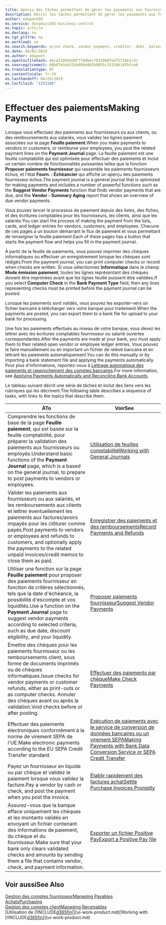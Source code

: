 ```yaml
---
title: Aperçu des tâches permettant de gérer les paiements aux fournisseurs| Microsoft Docs
description: Décrit les tâches permettant de gérer les paiements aux fournisseurs ou aux créditeurs, y compris la validation de lignes paiement et d'obtenir un aperçu du solde échu.
author: edupont04
ms.service: dynamics365-business-central
ms.topic: article
ms.devlang: na
ms.tgt_pltfrm: na
ms.workload: na
ms.search.keywords: print check, vendor payment, creditor, debt, balance due, AP
ms.date: 04/01/2019
ms.author: edupont
ms.openlocfilehash: 4ece210d5dd8f7748b6c7031bb0fedf571b61c9c
ms.sourcegitcommit: 60b87e5eb32bb408dd65b9855c29159b1dfbfca8
ms.translationtype: HT
ms.contentlocale: fr-CH
ms.lasthandoff: 04/29/2019
ms.locfileid: "1253186"
---
```

# <a name="making-payments"></a><span data-ttu-id="5a3f8-103">Effectuer des paiements</span><span class="sxs-lookup"><span data-stu-id="5a3f8-103">Making Payments</span></span>

<span data-ttu-id="5a3f8-104">Lorsque vous effectuez des paiements aux fournisseurs ou aux clients, ou des remboursements aux salariés, vous validez les lignes paiement associées sur la page **Feuille paiement**.</span><span class="sxs-lookup"><span data-stu-id="5a3f8-104">When you make payments to vendors or customers, or reimburse your employees, you post the related payment lines on the **Payment Journal** page.</span></span> <span data-ttu-id="5a3f8-105">La feuille paiement est une feuille comptabilité qui est optimisée pour effectuer des paiements et inclut un certain nombre de fonctionnalités puissantes telles que la fonction **Proposer paiements fournisseur** qui rassemble les paiements fournisseurs échus, et l'état **Fourn. : Échéancier** qui affiche un aperçu des paiements fournisseur échus.</span><span class="sxs-lookup"><span data-stu-id="5a3f8-105">The payment journal is a general journal that is optimized for making payments and includes a number of powerful functions such as the **Suggest Vendor Payments** function that finds vendor payments that are due, and the **Vendor - Summary Aging** report that shows an overview of due vendor payments.</span></span>  

<span data-ttu-id="5a3f8-106">Vous pouvez lancer le processus de paiement depuis des listes, des fiches, et des écritures comptables pour les fournisseurs, les clients, ainsi que les salariés.</span><span class="sxs-lookup"><span data-stu-id="5a3f8-106">You can start the process of making the payment from the lists, cards, and ledger entries for vendors, customers, and employees.</span></span> <span data-ttu-id="5a3f8-107">Chacune de ces pages a un bouton démarrant le flux de paiement et vous permettant de renseigner la feuille paiement.</span><span class="sxs-lookup"><span data-stu-id="5a3f8-107">Each of these pages has a button that starts the payment flow and helps you fill in the payment journal.</span></span>  

<span data-ttu-id="5a3f8-108">À partir de la feuille de paiements, vous pouvez imprimer des chèques informatiques ou effectuer un enregistrement lorsque les chèques sont rédigés.</span><span class="sxs-lookup"><span data-stu-id="5a3f8-108">From the payment journal, you can print computer checks or record when checks are written.</span></span> <span data-ttu-id="5a3f8-109">Si vous sélectionnez **Informatique** dans le champ **Mode émission paiement**, toutes les lignes représentant des chèques doivent être imprimées avant que les lignes feuille puissent être validées.</span><span class="sxs-lookup"><span data-stu-id="5a3f8-109">If you select **Computer Check** in the **Bank Payment Type** field, then any lines representing checks must be printed before the payment journal can be posted.</span></span>

<span data-ttu-id="5a3f8-110">Lorsque les paiements sont validés, vous pouvez les exporter-vers un fichier bancaire à télécharger vers votre banque pour traitement.</span><span class="sxs-lookup"><span data-stu-id="5a3f8-110">When the payments are posted, you can export them to a bank file for upload to your bank for processing.</span></span>

<span data-ttu-id="5a3f8-111">Une fois les paiements effectués au niveau de votre banque, vous devez les lettrer avec les écritures comptables fournisseur ou salarié ouvertes correspondantes.</span><span class="sxs-lookup"><span data-stu-id="5a3f8-111">After the payments are made at your bank, you must apply them to their related open vendor or employee ledger entries.</span></span> <span data-ttu-id="5a3f8-112">Vous pouvez le faire manuellement ou en important un fichier de relevé bancaire et en lettrant les paiements automatiquement.</span><span class="sxs-lookup"><span data-stu-id="5a3f8-112">You can do this manually or by importing a bank statement file and applying the payments automatically.</span></span> <span data-ttu-id="5a3f8-113">Pour plus d'informations, reportez-vous à [Lettrage automatique des paiements et rapprochement des comptes bancaires](receivables-apply-payments-auto-reconcile-bank-accounts.md).</span><span class="sxs-lookup"><span data-stu-id="5a3f8-113">For more information, see [Applying Payments Automatically and Reconciling Bank Accounts](receivables-apply-payments-auto-reconcile-bank-accounts.md).</span></span>

<span data-ttu-id="5a3f8-114">Le tableau suivant décrit une série de tâches et inclut des liens vers les rubriques qui les décrivent.</span><span class="sxs-lookup"><span data-stu-id="5a3f8-114">The following table describes a sequence of tasks, with links to the topics that describe them.</span></span>

| <span data-ttu-id="5a3f8-115">À</span><span class="sxs-lookup"><span data-stu-id="5a3f8-115">To</span></span> | <span data-ttu-id="5a3f8-116">Voir</span><span class="sxs-lookup"><span data-stu-id="5a3f8-116">See</span></span> |
| --- | --- |
|<span data-ttu-id="5a3f8-117">Comprendre les fonctions de base de la page **Feuille paiement**, qui est basée sur la feuille comptabilité, pour préparer la validation des paiements aux fournisseurs ou employés.</span><span class="sxs-lookup"><span data-stu-id="5a3f8-117">Understand basic functions of the **Payment Journal** page, which is a based on the general journal, to prepare to post payments to vendors or employees.</span></span>|[<span data-ttu-id="5a3f8-118">Utilisation de feuilles comptabilité</span><span class="sxs-lookup"><span data-stu-id="5a3f8-118">Working with General Journals</span></span>](ui-work-general-journals.md)|
|<span data-ttu-id="5a3f8-119">Valider les paiements aux fournisseurs ou aux salariés, et les remboursements aux clients et lettrer éventuellement les paiements aux factures/avoirs impayés pour les clôturer comme payés.</span><span class="sxs-lookup"><span data-stu-id="5a3f8-119">Post payments to vendors or employees and refunds to customers, and optionally apply the payments to the related unpaid invoices/credit memos to close them as paid.</span></span>|[<span data-ttu-id="5a3f8-120">Enregistrer des paiements et des remboursements</span><span class="sxs-lookup"><span data-stu-id="5a3f8-120">Record Payments and Refunds</span></span>](payables-how-post-payments-refunds.md)|
| <span data-ttu-id="5a3f8-121">Utiliser une fonction sur la page **Feuille paiement** pour proposer des paiements fournisseur en fonction de critères sélectionnés, tels que la date d'échéance, la possibilité d'escompte et vos liquidités.</span><span class="sxs-lookup"><span data-stu-id="5a3f8-121">Use a function on the **Payment Journal** page to suggest vendor payments according to selected criteria, such as due date, discount eligibility, and your liquidity.</span></span> |[<span data-ttu-id="5a3f8-122">Proposer paiements fournisseur</span><span class="sxs-lookup"><span data-stu-id="5a3f8-122">Suggest Vendor Payments</span></span>](payables-how-suggest-vendor-payments.md) |
| <span data-ttu-id="5a3f8-123">Émettre des chèques pour les paiements fournisseur ou les remboursements client, sous forme de documents imprimés ou de chèques informatiques.</span><span class="sxs-lookup"><span data-stu-id="5a3f8-123">Issue checks for vendor payments or customer refunds, either as print-outs or as computer checks.</span></span> <span data-ttu-id="5a3f8-124">Annuler des chèques avant ou après la validation.</span><span class="sxs-lookup"><span data-stu-id="5a3f8-124">Void checks before or after posting.</span></span> |[<span data-ttu-id="5a3f8-125">Effectuer des paiements par chèque</span><span class="sxs-lookup"><span data-stu-id="5a3f8-125">Make Check Payments</span></span>](payables-how-work-checks.md) |
|<span data-ttu-id="5a3f8-126">Effectuer des paiements électroniques conformément à la norme de virement SEPA de l'UE.</span><span class="sxs-lookup"><span data-stu-id="5a3f8-126">Make electronic payments according to the EU SEPA Credit Transfer standard.</span></span>|[<span data-ttu-id="5a3f8-127">Exécution de paiements avec le service de conversion de données bancaires ou un virement SEPA</span><span class="sxs-lookup"><span data-stu-id="5a3f8-127">Making Payments with Bank Data Conversion Service or SEPA Credit Transfer</span></span>](finance-make-payments-with-bank-data-conversion-service-or-sepa-credit-transfer.md)|
| <span data-ttu-id="5a3f8-128">Payez un fournisseur en liquide ou par chèque et validez le paiement lorsque vous validez la facture.</span><span class="sxs-lookup"><span data-stu-id="5a3f8-128">Pay a vendor by cash or check, and post the payment when you post the invoice.</span></span> |[<span data-ttu-id="5a3f8-129">Établir rapidement des factures achat</span><span class="sxs-lookup"><span data-stu-id="5a3f8-129">Settle Purchase Invoices Promptly</span></span>](finance-how-to-settle-purchase-invoices-promptly.md) |
| <span data-ttu-id="5a3f8-130">Assurez-vous que la banque efface uniquement les chèques et les montants validés en envoyant un fichier contenant des informations de paiement, du chèque et du fournisseur.</span><span class="sxs-lookup"><span data-stu-id="5a3f8-130">Make sure that your bank only clears validated checks and amounts by sending them a file that contains vendor, check, and payment information.</span></span> |[<span data-ttu-id="5a3f8-131">Exporter un fichier Positive Pay</span><span class="sxs-lookup"><span data-stu-id="5a3f8-131">Export a Positive Pay file</span></span>](finance-how-positive-pay.md) |

## <a name="see-also"></a><span data-ttu-id="5a3f8-132">Voir aussi</span><span class="sxs-lookup"><span data-stu-id="5a3f8-132">See Also</span></span>
[<span data-ttu-id="5a3f8-133">Gestion des comptes fournisseur</span><span class="sxs-lookup"><span data-stu-id="5a3f8-133">Managing Payables</span></span>](payables-manage-payables.md)  
[<span data-ttu-id="5a3f8-134">Achats</span><span class="sxs-lookup"><span data-stu-id="5a3f8-134">Purchasing</span></span>](purchasing-manage-purchasing.md)  
[<span data-ttu-id="5a3f8-135">Gestion des comptes client</span><span class="sxs-lookup"><span data-stu-id="5a3f8-135">Managing Receivables</span></span>](receivables-manage-receivables.md)  
<span data-ttu-id="5a3f8-136">[Utilisation de [!INCLUDE[d365fin](includes/d365fin_md.md)]](ui-work-product.md)</span><span class="sxs-lookup"><span data-stu-id="5a3f8-136">[Working with [!INCLUDE[d365fin](includes/d365fin_md.md)]](ui-work-product.md)</span></span>  
